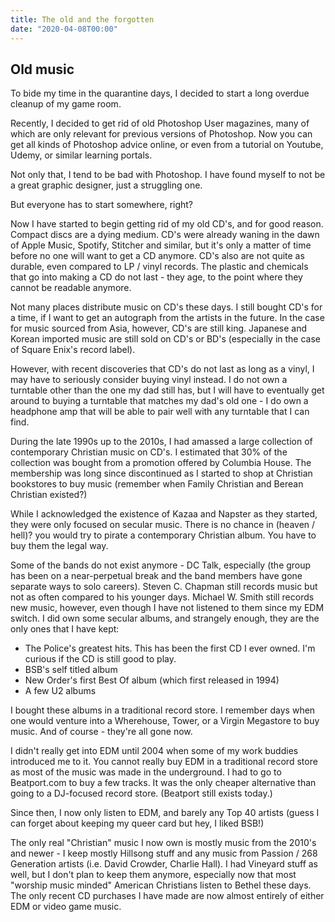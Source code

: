 ```yaml
---
title: The old and the forgotten
date: "2020-04-08T00:00"
---
```


## Old music

To bide my time in the quarantine days, I decided to start a long overdue cleanup of my game room.

Recently, I decided to get rid of old Photoshop User magazines, many of which are only relevant for previous versions of Photoshop. Now you can get all kinds of Photoshop advice online, or even from a tutorial on Youtube, Udemy, or similar learning portals.

Not only that, I tend to be bad with Photoshop. I have found myself to not be a great graphic designer, just a struggling one.

But everyone has to start somewhere, right?

Now I have started to begin getting rid of my old CD's, and for good reason. Compact discs are a dying medium. CD's were already waning in the dawn of Apple Music, Spotify, Stitcher and similar, but it's only a matter of time before no one will want to get a CD anymore. CD's also are not quite as durable, even compared to LP / vinyl records. The plastic and chemicals that go into making a CD do not last - they age, to the point where they cannot be readable anymore.

Not many places distribute music on CD's these days. I still bought CD's for a time, if I want to get an autograph from the artists in the future. In the case for music sourced from Asia, however, CD's are still king. Japanese and Korean imported music are still sold on CD's or BD's (especially in the case of Square Enix's record label).

However, with recent discoveries that CD's do not last as long as a vinyl, I may have to seriously consider buying vinyl instead. I do not own a turntable other than the one my dad still has, but I will have to eventually get around to buying a turntable that matches my dad's old one - I do own a headphone amp that will be able to pair well with any turntable that I can find.

During the late 1990s up to the 2010s, I had amassed a large collection of contemporary Christian music on CD's. I estimated that 30% of the collection was bought from a promotion offered by Columbia House. The membership was long since discontinued as I started to shop at Christian bookstores to buy music (remember when Family Christian and Berean Christian existed?)

While I acknowledged the existence of Kazaa and Napster as they started, they were only focused on secular music. There is no chance in (heaven / hell)? you would try to pirate a contemporary Christian album. You have to buy them the legal way.

Some of the bands do not exist anymore - DC Talk, especially (the group has been on a near-perpetual break and the band members have gone separate ways to solo careers). Steven C. Chapman still records music but not as often compared to his younger days. Michael W. Smith still records new music, however, even though I have not listened to them since my EDM switch. I did own some secular albums, and strangely enough, they are the only ones that I have kept:

- The Police's greatest hits. This has been the first CD I ever owned. I'm curious if the CD is still good to play.
- BSB's self titled album
- New Order's first Best Of album (which first released in 1994)
- A few U2 albums

I bought these albums in a traditional record store. I remember days when one would venture into a Wherehouse, Tower, or a Virgin Megastore to buy music. And of course - they're all gone now.

I didn't really get into EDM until 2004 when some of my work buddies introduced me to it. You cannot really buy EDM in a traditional record store as most of the music was made in the underground. I had to go to Beatport.com to buy a few tracks. It was the only cheaper alternative than going to a DJ-focused record store. (Beatport still exists today.)

Since then, I now only listen to EDM, and barely any Top 40 artists (guess I can forget about keeping my queer card but hey, I liked BSB!)

The only real "Christian" music I now own is mostly music from the 2010's and newer - I keep mostly Hillsong stuff and any music from Passion / 268 Generation artists (i.e. David Crowder, Charlie Hall). I had Vineyard stuff as well, but I don't plan to keep them anymore, especially now that most "worship music minded" American Christians listen to Bethel these days. The only recent CD purchases I have made are now almost entirely of either EDM or video game music.

